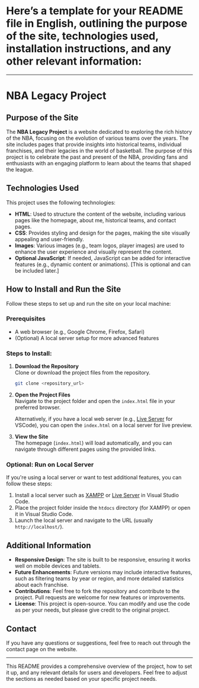 # Here’s a template for your README file in English, outlining the purpose of the site, technologies used, installation instructions, and any other relevant information:

---

# NBA Legacy Project

## Purpose of the Site

The **NBA Legacy Project** is a website dedicated to exploring the rich history of the NBA, focusing on the evolution of various teams over the years. The site includes pages that provide insights into historical teams, individual franchises, and their legacies in the world of basketball. The purpose of this project is to celebrate the past and present of the NBA, providing fans and enthusiasts with an engaging platform to learn about the teams that shaped the league.

## Technologies Used

This project uses the following technologies:

- **HTML**: Used to structure the content of the website, including various pages like the homepage, about me, historical teams, and contact pages.
- **CSS**: Provides styling and design for the pages, making the site visually appealing and user-friendly.
- **Images**: Various images (e.g., team logos, player images) are used to enhance the user experience and visually represent the content.
- **Optional JavaScript**: If needed, JavaScript can be added for interactive features (e.g., dynamic content or animations). [This is optional and can be included later.]

## How to Install and Run the Site

Follow these steps to set up and run the site on your local machine:

### Prerequisites
- A web browser (e.g., Google Chrome, Firefox, Safari)
- (Optional) A local server setup for more advanced features

### Steps to Install:

1. **Download the Repository**  
   Clone or download the project files from the repository.

   ```bash
   git clone <repository_url>
   ```

2. **Open the Project Files**  
   Navigate to the project folder and open the `index.html` file in your preferred browser.

   Alternatively, if you have a local web server (e.g., [Live Server](https://marketplace.visualstudio.com/items?itemName=ritwickdey.LiveServer) for VSCode), you can open the `index.html` on a local server for live preview.

3. **View the Site**  
   The homepage (`index.html`) will load automatically, and you can navigate through different pages using the provided links.

### Optional: Run on Local Server

If you're using a local server or want to test additional features, you can follow these steps:

1. Install a local server such as [XAMPP](https://www.apachefriends.org/index.html) or [Live Server](https://marketplace.visualstudio.com/items?itemName=ritwickdey.LiveServer) in Visual Studio Code.
2. Place the project folder inside the `htdocs` directory (for XAMPP) or open it in Visual Studio Code.
3. Launch the local server and navigate to the URL (usually `http://localhost/`).

## Additional Information

- **Responsive Design**: The site is built to be responsive, ensuring it works well on mobile devices and tablets.
- **Future Enhancements**: Future versions may include interactive features, such as filtering teams by year or region, and more detailed statistics about each franchise.
- **Contributions**: Feel free to fork the repository and contribute to the project. Pull requests are welcome for new features or improvements.
- **License**: This project is open-source. You can modify and use the code as per your needs, but please give credit to the original project.

## Contact

If you have any questions or suggestions, feel free to reach out through the contact page on the website.

---

This README provides a comprehensive overview of the project, how to set it up, and any relevant details for users and developers. Feel free to adjust the sections as needed based on your specific project needs.
